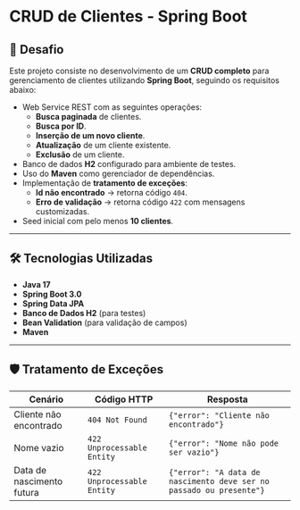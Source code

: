 # CRUD de Clientes - Spring Boot

## 📌 Desafio

Este projeto consiste no desenvolvimento de um **CRUD completo** para gerenciamento de clientes utilizando **Spring Boot**, seguindo os requisitos abaixo:

- Web Service REST com as seguintes operações:
  - **Busca paginada** de clientes.
  - **Busca por ID**.
  - **Inserção de um novo cliente**.
  - **Atualização** de um cliente existente.
  - **Exclusão** de um cliente.
- Banco de dados **H2** configurado para ambiente de testes.
- Uso do **Maven** como gerenciador de dependências.
- Implementação de **tratamento de exceções**:
  - **Id não encontrado** → retorna código `404`.
  - **Erro de validação** → retorna código `422` com mensagens customizadas.
- Seed inicial com pelo menos **10 clientes**.

---

## 🛠️ Tecnologias Utilizadas

- **Java 17**
- **Spring Boot 3.0**
- **Spring Data JPA**
- **Banco de Dados H2** (para testes)
- **Bean Validation** (para validação de campos)
- **Maven**

---

## 🛡️ Tratamento de Exceções

| Cenário | Código HTTP | Resposta |
|---------|------------|----------|
| Cliente não encontrado | `404 Not Found` | `{"error": "Cliente não encontrado"}` |
| Nome vazio | `422 Unprocessable Entity` | `{"error": "Nome não pode ser vazio"}` |
| Data de nascimento futura | `422 Unprocessable Entity` | `{"error": "A data de nascimento deve ser no passado ou presente"}` |

